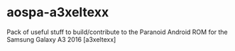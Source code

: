 # aospa-a3xeltexx
Pack of useful stuff to build/contribute to the Paranoid Android ROM for the Samsung Galaxy A3 2016 [a3xeltexx]
